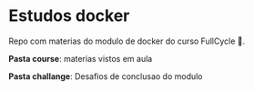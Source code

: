 # Estudos docker

Repo com materias do modulo de docker do curso FullCycle 🚀.
<br>


**Pasta course**: materias vistos em aula

**Pasta challange**: Desafios de conclusao do modulo
